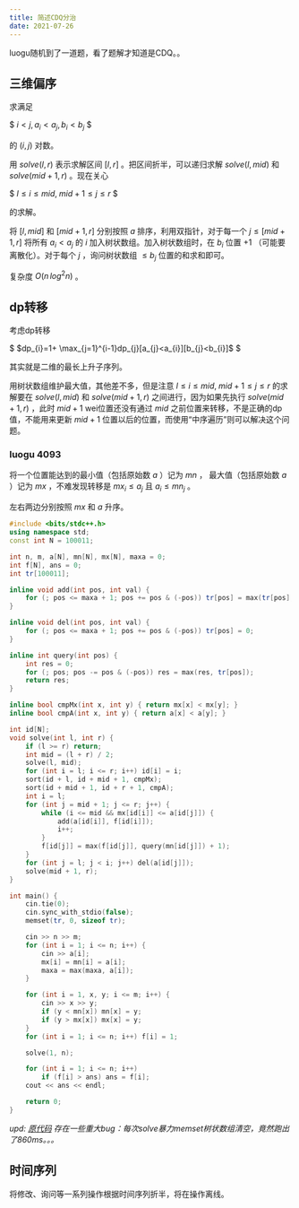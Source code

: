 ```yaml
---
title: 简述CDQ分治
date: 2021-07-26
---
```


luogu随机到了一道题，看了题解才知道是CDQ。。

## 三维偏序

求满足

$ $i<j,a_{i}<a_{j},b_{i}<b_{j}$ $

的 $(i,j)$ 对数。

用 $solve(l,r)$ 表示求解区间 $[l,r]$ 。把区间折半，可以递归求解 $solve(l,mid)$ 和 $solve(mid+1,r)$ 。现在关心

$ $l\le i \le mid,\;mid+1\le j\le r$ $

的求解。

将 $[l,mid]$ 和 $[mid+1,r]$ 分别按照 $a$ 排序，利用双指针，对于每一个 $j \le [mid+1, r]$ 将所有 $a_i < a_j$ 的 $i$ 加入树状数组。加入树状数组时，在 $b_i$ 位置 $+1$ （可能要离散化）。对于每个 $j$ ，询问树状数组 $\le b_j$ 位置的和求和即可。

复杂度 $O(n\,log^2n)$ 。

## dp转移

考虑dp转移

$ $dp_{i}=1+ \max_{j=1}^{i-1}dp_{j}[a_{j}<a_{i}][b_{j}<b_{i}]$ $

其实就是二维的最长上升子序列。

用树状数组维护最大值，其他差不多，但是注意 $l\le i \le mid,\;mid+1\le j\le r$ 的求解要在 $solve(l,mid)$ 和 $solve(mid+1,r)$ 之间进行，因为如果先执行 $solve(mid+1,r)$ ，此时 $mid+1$ wei位置还没有通过 $mid$ 之前位置来转移，不是正确的dp值，不能用来更新 $mid+1$ 位置以后的位置，而使用“中序遍历”则可以解决这个问题。

### luogu 4093

将一个位置能达到的最小值（包括原始数 $a$ ）记为 $mn$ ， 最大值（包括原始数 $a$ ）记为 $mx$ ，不难发现转移是 $mx_i \le a_j$ 且 $a_i \le mn_j$ 。

左右两边分别按照 $mx$ 和 $a$ 升序。

```cpp
#include <bits/stdc++.h>
using namespace std;
const int N = 100011;

int n, m, a[N], mn[N], mx[N], maxa = 0;
int f[N], ans = 0;
int tr[100011];

inline void add(int pos, int val) {
    for (; pos <= maxa + 1; pos += pos & (-pos)) tr[pos] = max(tr[pos], val);
}

inline void del(int pos, int val) {
    for (; pos <= maxa + 1; pos += pos & (-pos)) tr[pos] = 0;
}

inline int query(int pos) {
    int res = 0;
    for (; pos; pos -= pos & (-pos)) res = max(res, tr[pos]);
    return res;
}

inline bool cmpMx(int x, int y) { return mx[x] < mx[y]; }
inline bool cmpA(int x, int y) { return a[x] < a[y]; }

int id[N];
void solve(int l, int r) {
    if (l >= r) return;
    int mid = (l + r) / 2;
    solve(l, mid);
    for (int i = l; i <= r; i++) id[i] = i;
    sort(id + l, id + mid + 1, cmpMx);
    sort(id + mid + 1, id + r + 1, cmpA);
    int i = l;
    for (int j = mid + 1; j <= r; j++) {
        while (i <= mid && mx[id[i]] <= a[id[j]]) {
            add(a[id[i]], f[id[i]]);
            i++;
        }
        f[id[j]] = max(f[id[j]], query(mn[id[j]]) + 1);
    }
    for (int j = l; j < i; j++) del(a[id[j]]);
    solve(mid + 1, r);
}

int main() {
    cin.tie(0);
    cin.sync_with_stdio(false);
    memset(tr, 0, sizeof tr);

    cin >> n >> m;
    for (int i = 1; i <= n; i++) {
        cin >> a[i];
        mx[i] = mn[i] = a[i];
        maxa = max(maxa, a[i]);
    }

    for (int i = 1, x, y; i <= m; i++) {
        cin >> x >> y;
        if (y < mn[x]) mn[x] = y;
        if (y > mx[x]) mx[x] = y;
    }
    for (int i = 1; i <= n; i++) f[i] = 1;

    solve(1, n);

    for (int i = 1; i <= n; i++)
        if (f[i] > ans) ans = f[i];
    cout << ans << endl;

    return 0;
}
```

_upd: [原代码](https://paste.ubuntu.com/p/vN7kPG5CsQ/) 存在一些重大bug：每次solve暴力memset树状数组清空，竟然跑出了860ms。。。_

## 时间序列

将修改、询问等一系列操作根据时间序列折半，将在操作离线。
